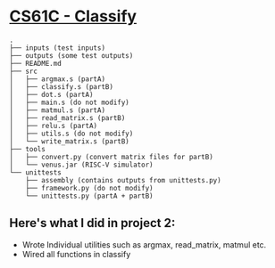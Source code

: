 # [CS61C - Classify](https://github.com/61c-teach/fa20-proj2-starter)

```
.
├── inputs (test inputs)
├── outputs (some test outputs)
├── README.md
├── src
│   ├── argmax.s (partA)
│   ├── classify.s (partB)
│   ├── dot.s (partA)
│   ├── main.s (do not modify)
│   ├── matmul.s (partA)
│   ├── read_matrix.s (partB)
│   ├── relu.s (partA)
│   ├── utils.s (do not modify)
│   └── write_matrix.s (partB)
├── tools
│   ├── convert.py (convert matrix files for partB)
│   └── venus.jar (RISC-V simulator)
└── unittests
    ├── assembly (contains outputs from unittests.py)
    ├── framework.py (do not modify)
    └── unittests.py (partA + partB)
```


## Here's what I did in project 2:
- Wrote Individual utilities such as argmax, read_matrix, matmul etc.
- Wired all functions in classify
